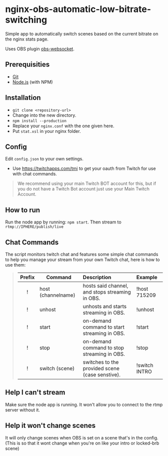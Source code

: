 

# nginx-obs-automatic-low-bitrate-switching

Simple app to automatically switch scenes based on the current bitrate on the nginx stats page.

Uses OBS plugin <a href="https://github.com/Palakis/obs-websocket">obs-websocket</a>.

## Prerequisities

- [Git](http://git-scm.com/)
- [Node.js](http://nodejs.org/) (with NPM)

## Installation

- `git clone <repository-url>`
- Change into the new directory.
- `npm install --production`
- Replace your `nginx.conf` with the one given here.
- Put `stat.xsl` in your nginx folder.

## Config

Edit `config.json` to your own settings.
 - Use https://twitchapps.com/tmi to get your oauth from Twitch for use with chat commands.
> We recommend using your main Twitch BOT account for this, but if you do not have a Twitch Bot account just use your Main Twitch Account.

## How to run

Run the node app by running: `npm start`. Then stream to `rtmp://IPHERE/publish/live`

## Chat Commands

The script monitors twitch chat and features some simple chat commands to help you manage your stream from your own Twitch chat, here is how to use them:

>| Prefix  | Command        | Description          | Example  |
>|:-------:| ------------- |:-------------| :----------------------|
>| !       | host (channelname) | hosts said channel, and stops streaming in OBS. | !host 715209 |
>| !       | unhost      | unhosts and starts streaming in OBS.      |   !unhost  |
>| !       | start | on-demand command to start streaming in OBS.      |    !start |
>| !       | stop | on-demand command to stop streaming in OBS.      |    !stop |
>| !       | switch (scene) | switches to the provided scene (case senstive).      |    !switch INTRO|

## Help I can't stream

Make sure the node app is running. It won't allow you to connect to the rtmp server without it.

## Help it won't change scenes

It will only change scenes when OBS is set on a scene that's in the config.  
(This is so that it wont change when you're on like your intro or locked-brb scene)
